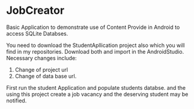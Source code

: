 # JobCreator
Basic Application to demonstrate use of Content Provide in Android to access SQLite Databses.

You need to download the StudentApllication project also which you will find in my repositories. 
Download both and import in the AndroidStudio. 
Necessary changes include:
1. Change of project url
2. Change of data base url.

First run the student Application and populate students databse.
and the using this project create a job vacancy and the deserving student may be notified.
